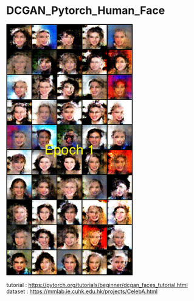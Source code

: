 # DCGAN_Pytorch_Human_Face

![](https://github.com/ninenox-dev/DCGAN_Pytorch_Human_Face/blob/main/trainning.gif)

tutorial : https://pytorch.org/tutorials/beginner/dcgan_faces_tutorial.html
dataset : https://mmlab.ie.cuhk.edu.hk/projects/CelebA.html
